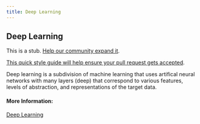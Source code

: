 ```yaml
---
title: Deep Learning
---
```

## Deep Learning

This is a stub. <a href='https://github.com/freecodecamp/guides/tree/master/src/pages/machine-learning/deep-learning/index.md' target='_blank' rel='nofollow'>Help our community expand it</a>.

<a href='https://github.com/freecodecamp/guides/blob/master/README.md' target='_blank' rel='nofollow'>This quick style guide will help ensure your pull request gets accepted</a>.

<!-- The article goes here, in GitHub-flavored Markdown. Feel free to add YouTube videos, images, and CodePen/JSBin embeds  -->
Deep learning is a subdivision of machine learning that uses artifical neural networks with many layers (deep) that correspond to various features, levels of abstraction, and representations of the target data.

#### More Information:
<!-- Please add any articles you think might be helpful to read before writing the article -->
[Deep Learning](https://en.wikipedia.org/wiki/Deep_learning)

